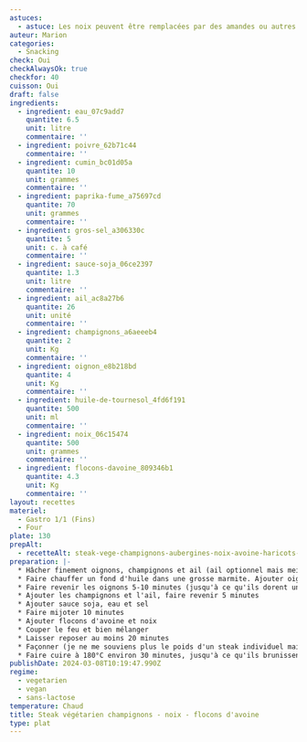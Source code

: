```yaml
---
astuces:
  - astuce: Les noix peuvent être remplacées par des amandes ou autres fruits à coques. Les épices peuvent être changées.
auteur: Marion
categories:
  - Snacking
check: Oui
checkAlwaysOk: true
checkfor: 40
cuisson: Oui
draft: false
ingredients:
  - ingredient: eau_07c9add7
    quantite: 6.5
    unit: litre
    commentaire: ''
  - ingredient: poivre_62b71c44
    commentaire: ''
  - ingredient: cumin_bc01d05a
    quantite: 10
    unit: grammes
    commentaire: ''
  - ingredient: paprika-fume_a75697cd
    quantite: 70
    unit: grammes
    commentaire: ''
  - ingredient: gros-sel_a306330c
    quantite: 5
    unit: c. à café
    commentaire: ''
  - ingredient: sauce-soja_06ce2397
    quantite: 1.3
    unit: litre
    commentaire: ''
  - ingredient: ail_ac8a27b6
    quantite: 26
    unit: unité
    commentaire: ''
  - ingredient: champignons_a6aeeeb4
    quantite: 2
    unit: Kg
    commentaire: ''
  - ingredient: oignon_e8b218bd
    quantite: 4
    unit: Kg
    commentaire: ''
  - ingredient: huile-de-tournesol_4fd6f191
    quantite: 500
    unit: ml
    commentaire: ''
  - ingredient: noix_06c15474
    quantite: 500
    unit: grammes
    commentaire: ''
  - ingredient: flocons-davoine_809346b1
    quantite: 4.3
    unit: Kg
    commentaire: ''
layout: recettes
materiel:
  - Gastro 1/1 (Fins)
  - Four
plate: 130
prepAlt:
  - recetteAlt: steak-vege-champignons-aubergines-noix-avoine-haricots-rouges-version-amelioree_6068ae73-1984-4084-890f-17076c0afe8c
preparation: |-
  * Hâcher finement oignons, champignons et ail (ail optionnel mais meilleur), et noix
  * Faire chauffer un fond d'huile dans une grosse marmite. Ajouter oignons et épices.
  * Faire revenir les oignons 5-10 minutes (jusqu'à ce qu'ils dorent un peu)
  * Ajouter les champignons et l'ail, faire revenir 5 minutes
  * Ajouter sauce soja, eau et sel
  * Faire mijoter 10 minutes
  * Ajouter flocons d'avoine et noix
  * Couper le feu et bien mélanger
  * Laisser reposer au moins 20 minutes
  * Façonner (je ne me souviens plus le poids d'un steak individuel mais peser le tout et calculer, c'est assez généreux). Mettre de l'huile sur les deux faces du steak (au pinceau c'est le mieux)
  * Faire cuire à 180°C environ 30 minutes, jusqu'à ce qu'ils brunissent un peu. Retourner en milieu de cuisson.
publishDate: 2024-03-08T10:19:47.990Z
regime:
  - vegetarien
  - vegan
  - sans-lactose
temperature: Chaud
title: Steak végétarien champignons - noix - flocons d'avoine
type: plat
---
```

